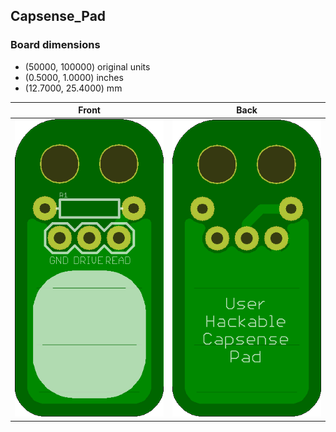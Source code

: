 ## Capsense_Pad 


### Board dimensions

* (50000, 100000) original units
* (0.5000, 1.0000) inches
* (12.7000, 25.4000) mm



| Front | Back |
| --- | --- |
| ![Front](Capsense_Pad.png) | ![Back](Capsense_Pad_back.png) |


